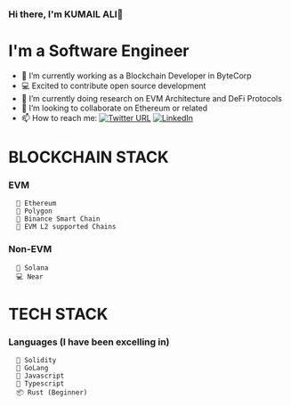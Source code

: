 ### Hi there, I'm KUMAIL ALI👋

# I'm a Software Engineer

- 🔭 I’m currently working as a Blockchain Developer in ByteCorp
- 💻 Excited to contribute open source development
- 🌱 I’m currently  doing research on EVM Architecture and DeFi Protocols
- 👯 I’m looking to collaborate on Ethereum or related
- 📫 How to reach me: [![Twitter URL](https://img.shields.io/twitter/url/https/twitter.com/kumailnaqvi616.svg?style=social&label=Follow%20%40kumailnaqvi616)](https://twitter.com/kumailnaqvi616) <a href="https://www.linkedin.com/in/blockchain-kumail-ali/">
    <img
      src="https://img.shields.io/static/v1?logo=linkedin&style=flat-square&color=0072b1&label=LinkedIn&message=%E2%98%86"
      alt="LinkedIn"
    />
  </a>
  
<!-- [![Professional GitHub stats](https://github-readme-stats.vercel.app/api?username=kumailnaqvi354)](https://github.com/kumailnaqvi354/github-readme-stats) -->

<!--    [![Top Langs](https://github-readme-stats.vercel.app/api/top-langs/?username=kumailnaqvi354&layout=compact&langs_count=10)](https://github.com/kumailnaqvi354/github-readme-stats)  -->
</details>

# BLOCKCHAIN STACK
  ###  EVM 
  
      🐍 Ethereum
      🤖 Polygon
      🦾 Binance Smart Chain
      🐍 EVM L2 supported Chains
      
  ###  Non-EVM 
  
      🤖 Solana
      💻 Near

# TECH STACK
  ###  Languages (I have been excelling in)
  
      🐍 Solidity
      🌱 GoLang
      🤖 Javascript
      🦾 Typescript 
      📦 Rust (Beginner)
